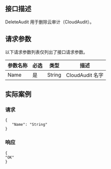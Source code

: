 
## 接口描述
DeleteAudit 用于删除云审计（CloudAudit）。
## 请求参数
以下请求参数列表仅列出了接口请求参数。

|参数名称|必选|类型|描述|
|---------|---------|---------|--------|
|Name|是|String|CloudAudit 名字|


## 实际案例
### 请求

```
{
   "Name": "String"
}
```
### 响应

```
{
"OK"
}
```